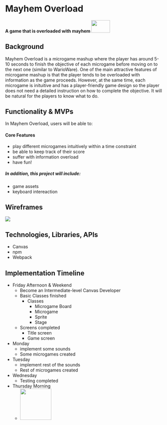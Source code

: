 # Mayhem Overload
#### A game that is overloaded with mayhem <img src="https://media.tenor.com/Ivb2PnLZzsUAAAAM/fire-elmo.gif" width=60 height=40>


## Background

Mayhem Overload is a microgame mashup where the player has around 5-10 seconds to finish the objective of each microgame before moving on to the next one (similar to WarioWare). One of the main attractive features of microgame mashup is that the player tends to be overloaded with information as the game proceeds. However, at the same time, each microgame is inituitive and has a player-friendly game design so the player does not need a detailed instruction on how to complete the objective. It will be natural for the players to know what to do. 

## Functionality & MVPs
In Mayhem Overload, users will be able to:

#### Core Features
- play different microgames intuitively within a time constraint
- be able to keep track of their score
- suffer with information overload
- have fun!

##### In addition, this project will include:

- game assets
- keyboard intereaction 

## Wireframes
<img src="https://cdn.discordapp.com/attachments/936442258218168341/1070810211461374043/image.png">

## Technologies, Libraries, APIs
- Canvas
- npm
- Webpack

## Implementation Timeline
- Friday Afternoon & Weekend
  - Become an Intermediate-level Canvas Developer
  - Basic Classes finished
    - Classes
      - Microgame Board
      - Microgame
      - Sprite
      - Stage
  - Screens completed
    - Title screen
    - Game screen
- Monday
  - implement some sounds
  - Some microgames created
- Tuesday
  - implement rest of the sounds
  - Rest of microgames created
- Wednesday
  - Testing completed
- Thursday Morning
  - <img src="https://media.tenor.com/5XS8fR02lnYAAAAi/sleep-nitez.gif" width=100 height=100>

